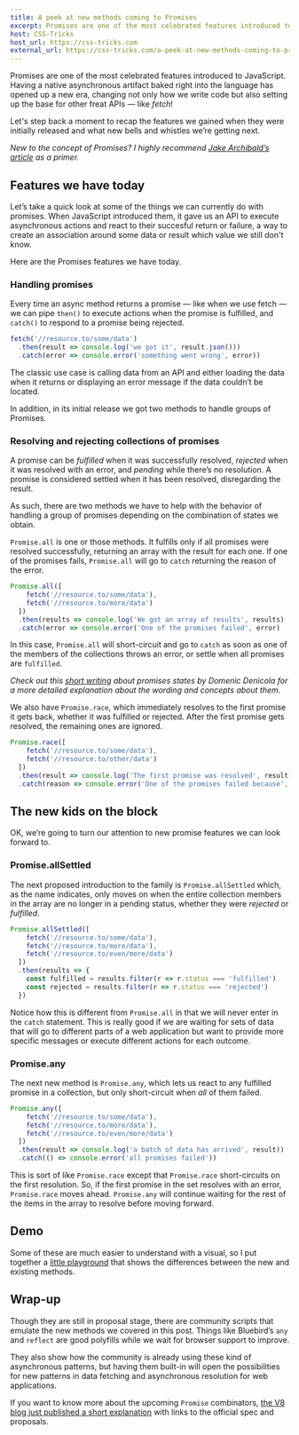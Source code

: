 ```yaml
---
title: A peek at new methods coming to Promises
excerpt: Promises are one of the most celebrated features introduced to JavaScript. Having a native asynchronous artifact baked right into the language has opened up a new era, changing not only how we write code but also setting up the base for other freat APIs — like fetch! Let's step back a moment to recap the features we gained when they were initially released and what new bells and whistles we’re getting next.
host: CSS-Tricks
host_url: https://css-tricks.com
external_url: https://css-tricks.com/a-peek-at-new-methods-coming-to-promises/
---
```


Promises are one of the most celebrated features introduced to JavaScript. Having a native asynchronous artifact baked right into the language has opened up a new era, changing not only how we write code but also setting up the base for other freat APIs — like _fetch_!

Let's step back a moment to recap the features we gained when they were initially released and what new bells and whistles we’re getting next.

_New to the concept of Promises? I highly recommend [Jake Archibald’s article](https://developers.google.com/web/fundamentals/primers/promises) as a primer._

## Features we have today

Let’s take a quick look at some of the things we can currently do with promises. When JavaScript introduced them, it gave us an API to execute asynchronous actions and react to their succesful return or failure, a way to create an association around some data or result which value we still don't know.

Here are the Promises features we have today.

### Handling promises

Every time an async method returns a promise — like when we use fetch — we can pipe `then()` to execute actions when the promise is fulfilled, and `catch()` to respond to a promise being rejected.

```js
fetch('//resource.to/some/data')
  .then(result => console.log('we got it', result.json()))
  .catch(error => console.error('something went wrong', error))
```

The classic use case is calling data from an API and either loading the data when it returns or displaying an error message if the data couldn’t be located.

In addition, in its initial release we got two methods to handle groups of Promises.

### Resolving and rejecting collections of promises

A promise can be _fulfilled_ when it was successfully resolved, _rejected_ when it was resolved with an error, and _pending_ while there’s no resolution. A promise is considered settled when it has been resolved, disregarding the result.

As such, there are two methods we have to help with the behavior of handling a group of promises depending on the combination of states we obtain.

`Promise.all` is one or those methods. It fulfills only if all promises were resolved successfully, returning an array with the result for each one. If one of the promises fails, `Promise.all` will go to `catch` returning the reason of the error.

```js
Promise.all([
    fetch('//resource.to/some/data'),
    fetch('//resource.to/more/data')
  ])
  .then(results => console.log('We got an array of results', results)
  .catch(error => console.error('One of the promises failed', error)
```

In this case, `Promise.all` will short-circuit and go to `catch` as soon as one of the members of the collections throws an error, or settle when all promises are `fulfilled`.

_Check out this [short writing](https://github.com/domenic/promises-unwrapping/blob/master/docs/states-and-fates.md) about promises states by Domenic Denicola for a more detailed explanation about the wording and concepts about them._

We also have `Promise.race`, which immediately resolves to the first promise it gets back, whether it was fulfilled or rejected. After the first promise gets resolved, the remaining ones are ignored.

```js
Promise.race([
    fetch('//resource.to/some/data'),
    fetch('//resource.to/other/data')
  ])
  .then(result => console.log('The first promise was resolved', result))
  .catch(reason => console.error('One of the promises failed because', reason))
```

## The new kids on the block

OK, we’re going to turn our attention to new promise features we can look forward to.

### Promise.allSettled

The next proposed introduction to the family is `Promise.allSettled` which, as the name indicates, only moves on when the entire collection members in the array are no longer in a pending status, whether they were _rejected_ or _fulfilled_.

```js
Promise.allSettled([
    fetch('//resource.to/some/data'),
    fetch('//resource.to/more/data'),
    fetch('//resource.to/even/more/data')
  ])
  .then(results => {
    const fulfilled = results.filter(r => r.status === 'fulfilled')
    const rejected = results.filter(r => r.status === 'rejected')
  })
```

Notice how this is different from `Promise.all` in that we will never enter in the `catch` statement. This is really good if we are waiting for sets of data that will go to different parts of a web application but want to provide more specific messages or execute different actions for each outcome.

### Promise.any

The next new method is `Promise.any`, which lets us react to any fulfilled promise in a collection, but only short-circuit when _all_ of them failed.

```js
Promise.any([
    fetch('//resource.to/some/data'),
    fetch('//resource.to/more/data'),
    fetch('//resource.to/even/more/data')
  ])
  .then(result => console.log('a batch of data has arrived', result))
  .catch(() => console.error('all promises failed'))
```

This is sort of like `Promise.race` except that `Promise.race` short-circuits on the first resolution. So, if the first promise in the set resolves with an error, `Promise.race` moves ahead. `Promise.any` will continue waiting for the rest of the items in the array to resolve before moving forward.

## Demo

Some of these are much easier to understand with a visual, so I put together a [little playground](https://promise-combinators.netlify.com/) that shows the differences between the new and existing methods.

## Wrap-up

Though they are still in proposal stage, there are community scripts that emulate the new methods we covered in this post. Things like Bluebird’s `any` and `reflect` are good polyfills while we wait for browser support to improve.

They also show how the community is already using these kind of asynchronous patterns, but having them built-in will open the possibilities for new patterns in data fetching and asynchronous resolution for web applications.

If you want to know more about the upcoming `Promise` combinators, [the V8 blog just published a short explanation](https://v8.dev/features/promise-combinators) with links to the official spec and proposals.
